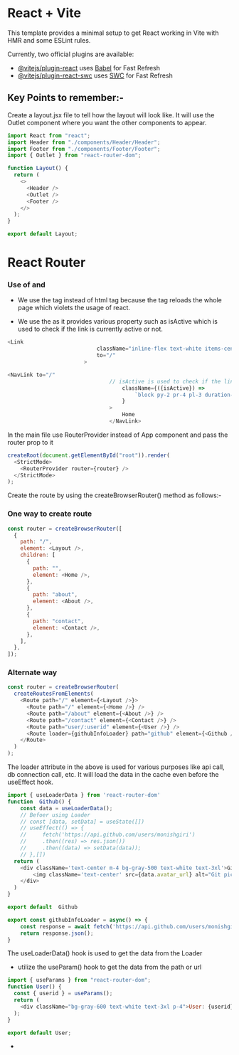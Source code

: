# React + Vite

This template provides a minimal setup to get React working in Vite with HMR and some ESLint rules.

Currently, two official plugins are available:

- [@vitejs/plugin-react](https://github.com/vitejs/vite-plugin-react/blob/main/packages/plugin-react/README.md) uses [Babel](https://babeljs.io/) for Fast Refresh
- [@vitejs/plugin-react-swc](https://github.com/vitejs/vite-plugin-react-swc) uses [SWC](https://swc.rs/) for Fast Refresh

## Key Points to remember:-

Create a layout.jsx file to tell how the layout will look like. It will use the Outlet component where you want the other components to appear.

```javascript
import React from "react";
import Header from "./components/Header/Header";
import Footer from "./components/Footer/Footer";
import { Outlet } from "react-router-dom";

function Layout() {
  return (
    <>
      <Header />
      <Outlet />
      <Footer />
    </>
  );
}

export default Layout;
```
# React Router
### Use of <Link> and <NavLink>

- We use the <Link to='${yourpath}'> tag instead of html <a> tag because the <a> tag reloads the whole page which violets the usage of react.

- We use the <NavLink to='${yourpath}'> as it provides various property such as isActive which is used to check if the link is currently active or not.

```javascript
<Link
                            className="inline-flex text-white items-center px-6 py-3 font-medium bg-orange-700 rounded-lg hover:opacity-75"
                            to="/"
                        >
```

```javascript
<NavLink to="/"
                                // isActive is used to check if the link is active or not
                                    className={({isActive}) =>
                                        `block py-2 pr-4 pl-3 duration-200 ${isActive ? "text-orange-700" : "text-gray-700"} border-b border-gray-100 hover:bg-gray-50 lg:hover:bg-transparent lg:border-0 hover:text-orange-700 lg:p-0`
                                    }
                                >
                                    Home
                                </NavLink>
```
In the main file use RouterProvider instead of App component and pass the router prop to it

```javascript
createRoot(document.getElementById("root")).render(
  <StrictMode>
    <RouterProvider router={router} />
  </StrictMode>
);
```

Create the route by using the createBrowserRouter() method as follows:-

### One way to create route

```javascript
const router = createBrowserRouter([
  {
    path: "/",
    element: <Layout />,
    children: [
      {
        path: "",
        element: <Home />,
      },
      {
        path: "about",
        element: <About />,
      },
      {
        path: "contact",
        element: <Contact />,
      },
    ],
  },
]);
```

### Alternate way

```javascript
const router = createBrowserRouter(
  createRoutesFromElements(
    <Route path="/" element={<Layout />}>
      <Route path="/" element={<Home />} />
      <Route path="/about" element={<About />} />
      <Route path="/contact" element={<Contact />} />
      <Route path="user/:userid" element={<User />} />
      <Route loader={githubInfoLoader} path="github" element={<Github />} />
    </Route>
  )
);
```

The loader attribute in the above is used for various purposes like api call, db connection call, etc. It will load the data in the cache even before the useEffect hook.

```javascript
import { useLoaderData } from 'react-router-dom'
function  Github() {
    const data = useLoaderData();
    // Befoer using Loader
    // const [data, setData] = useState([])
    // useEffect(() => {
    //     fetch('https://api.github.com/users/monishgiri')
    //     .then((res) => res.json())
    //     .then((data) => setData(data));
    // },[])
  return (
    <div className='text-center m-4 bg-gray-500 text-white text-3xl'>Github Followers: {data.followers}
        <img className='text-center' src={data.avatar_url} alt="Git picture" width={300} />
    </div>
  )
}

export default  Github

export const githubInfoLoader = async() => {
    const response = await fetch('https://api.github.com/users/monishgiri');
    return response.json();
}
```

The useLoaderData() hook is used to get the data from the Loader

- utilize the useParam() hook to get the data from the path or url

```javascript
import { useParams } from "react-router-dom";
function User() {
  const { userid } = useParams();
  return (
    <div className="bg-gray-600 text-white text-3xl p-4">User: {userid}</div>
  );
}

export default User;
```
- 